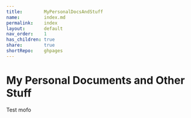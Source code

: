 ```yaml
---  
title:        MyPersonalDocsAndStuff      
name:         index.md      
permalink:    index      
layout:       default      
nav_order:    1      
has_children: true      
share:        true      
shortRepo:    ghpages        
---  
```

  
# My Personal Documents and Other Stuff  
  
  
Test mofo